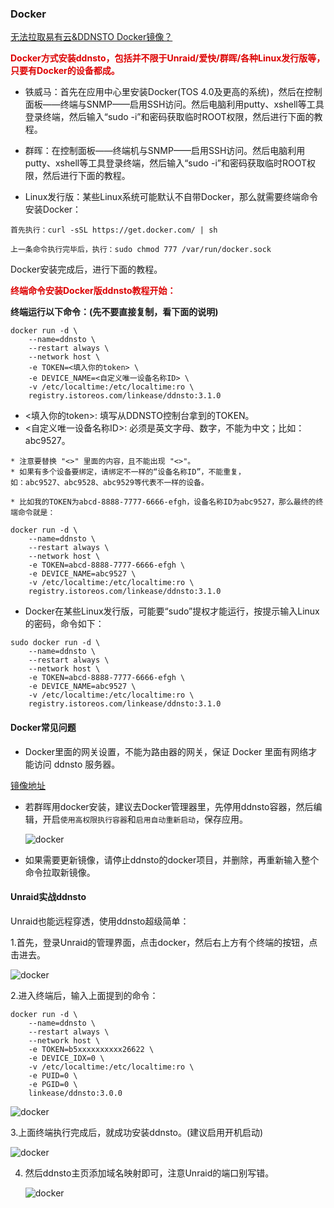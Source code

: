 ### Docker

[无法拉取易有云&DDNSTO Docker镜像？](https://www.bilibili.com/video/BV1FnUUYeEn9/)


**<font color="#dd0000">Docker方式安装ddnsto，包括并不限于Unraid/爱快/群晖/各种Linux发行版等，只要有Docker的设备都成。</font><br />**

* 铁威马：首先在应用中心里安装Docker(TOS 4.0及更高的系统)，然后在控制面板——终端与SNMP——启用SSH访问。然后电脑利用putty、xshell等工具登录终端，然后输入“sudo -i”和密码获取临时ROOT权限，然后进行下面的教程。

* 群晖：在控制面板——终端机与SNMP——启用SSH访问。然后电脑利用putty、xshell等工具登录终端，然后输入“sudo -i”和密码获取临时ROOT权限，然后进行下面的教程。

* Linux发行版：某些Linux系统可能默认不自带Docker，那么就需要终端命令安装Docker：

```
首先执行：curl -sSL https://get.docker.com/ | sh

上一条命令执行完毕后，执行：sudo chmod 777 /var/run/docker.sock
```
Docker安装完成后，进行下面的教程。

**<font color="#dd0000">终端命令安装Docker版ddnsto教程开始：</font><br />**

**终端运行以下命令：(先不要直接复制，看下面的说明)**
```
docker run -d \
    --name=ddnsto \
    --restart always \
    --network host \
    -e TOKEN=<填入你的token> \
    -e DEVICE_NAME=<自定义唯一设备名称ID> \
    -v /etc/localtime:/etc/localtime:ro \
    registry.istoreos.com/linkease/ddnsto:3.1.0
```

* <填入你的token>: 填写从DDNSTO控制台拿到的TOKEN。
* <自定义唯一设备名称ID>: 必须是英文字母、数字，不能为中文；比如：abc9527。

```
* 注意要替换 "<>" 里面的内容，且不能出现 "<>"。
* 如果有多个设备要绑定，请绑定不一样的“设备名称ID”，不能重复，
如：abc9527、abc9528、abc9529等代表不一样的设备。

* 比如我的TOKEN为abcd-8888-7777-6666-efgh，设备名称ID为abc9527，那么最终的终端命令就是：
```
```
docker run -d \
    --name=ddnsto \
    --restart always \
    --network host \
    -e TOKEN=abcd-8888-7777-6666-efgh \
    -e DEVICE_NAME=abc9527 \
    -v /etc/localtime:/etc/localtime:ro \
    registry.istoreos.com/linkease/ddnsto:3.1.0
```

* Docker在某些Linux发行版，可能要“sudo”提权才能运行，按提示输入Linux的密码，命令如下：

```
sudo docker run -d \
    --name=ddnsto \
    --restart always \
    --network host \
    -e TOKEN=abcd-8888-7777-6666-efgh \
    -e DEVICE_NAME=abc9527 \
    -v /etc/localtime:/etc/localtime:ro \
    registry.istoreos.com/linkease/ddnsto:3.1.0
```

#### Docker常见问题

* Docker里面的网关设置，不能为路由器的网关，保证 Docker 里面有网络才能访问 ddnsto 服务器。

[镜像地址](https://hub.docker.com/r/linkease/ddnsto/)

* 若群晖用docker安装，建议去Docker管理器里，先停用ddnsto容器，然后编辑，开启`使用高权限执行容器`和`启用自动重新启动`，保存应用。

   ![docker](./koolshare_merlin/dd.jpg)

* 如果需要更新镜像，请停止ddnsto的docker项目，并删除，再重新输入整个命令拉取新镜像。

#### Unraid实战ddnsto

Unraid也能远程穿透，使用ddnsto超级简单：

1.首先，登录Unraid的管理界面，点击docker，然后右上方有个终端的按钮，点击进去。

   ![docker](./koolshare_merlin/docker2.jpeg)
   
2.进入终端后，输入上面提到的命令：

```
docker run -d \
    --name=ddnsto \
    --restart always \
    --network host \
    -e TOKEN=b5xxxxxxxxxx26622 \
    -e DEVICE_IDX=0 \
    -v /etc/localtime:/etc/localtime:ro \
    -e PUID=0 \
    -e PGID=0 \
    linkease/ddnsto:3.0.0
```
   ![docker](./koolshare_merlin/docker3.jpeg)
  
3.上面终端执行完成后，就成功安装ddnsto。(建议启用开机启动) 
 
   ![docker](./koolshare_merlin/docker4.jpeg)
 
4. 然后ddnsto主页添加域名映射即可，注意Unraid的端口别写错。

   ![docker](./koolshare_merlin/docker5.jpeg)
